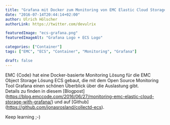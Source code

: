 ```yaml
---
title: "Grafana mit Docker zum Monitoring von EMC Elastic Cloud Storage (ECS)"
date: "2016-07-14T20:44:14+02:00"
author: Ulrich Hölscher
authorLink: https://twitter.com/devulrix

featuredImage: "ecs-grafana.png"
featuredImageAlt: "Grafana Logo + ECS Logo"

categories: ["Container"]
tags: ["EMC", "ECS", "Container", "Monitoring", "Grafana"]

draft: false
---
```


EMC {Code} hat eine Docker-basierte Monitoring Lösung für die EMC Object Storage Lösung ECS gebaut, die mit dem Open Source Monitoring Tool Grafana einen schönen Überblick über die Auslastung gibt.  
Details zu finden in diesem [Blogpost] (https://blog.emccode.com/2016/06/27/monitoring-emc-elastic-cloud-storage-with-grafana/) und auf [Github] (https://github.com/jonasrosland/collectd-ecs).

Keep learning ;-)
